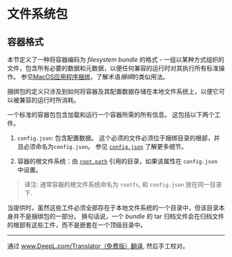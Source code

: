 # <a name="filesystemBundle" />文件系统包

## <a name="containerFormat" />容器格式

本节定义了一种将容器编码为 *filesystem bundle* 的格式 - 一组以某种方式组织的文件，包含所有必要的数据和元数据，以便任何兼容的运行时对其执行所有标准操作。
参见[MacOS应用程序捆绑][macos_bundle]，了解术语*捆绑*的类似用法。

捆绑包的定义只涉及到如何将容器及其配置数据存储在本地文件系统上，以便它可以被兼容的运行时所消耗。

一个标准的容器包包含加载和运行一个容器所需的所有信息。
这包括以下两个工件。

1. <a name="containerFormat01" />`config.json`: 包含配置数据。
    这个必须的文件必须位于捆绑目录的根部，并且必须命名为`config.json`。
    参见 [`config.json`](config.md) 了解更多细节。

2. <a name="containerFormat02" />容器的根文件系统：由 [`root.path`](config.md#root) 引用的目录，如果该属性在 `config.json` 中设置。

> 译注: 通常容器的根文件系统命名为 `rootfs`, 和 `config.json` 放在同一目录下.

当提供时，虽然这些工件必须全部存在于本地文件系统的一个目录中，但该目录本身并不是捆绑包的一部分。
换句话说，一个 *bundle* 的 tar 归档文件会在归档文件的根部有这些工件，而不是嵌套在一个顶级目录中。

[macos_bundle]: https://en.wikipedia.org/wiki/Bundle_%28macOS%29

---

通过 www.DeepL.com/Translator（免费版）翻译, 然后手工校对。